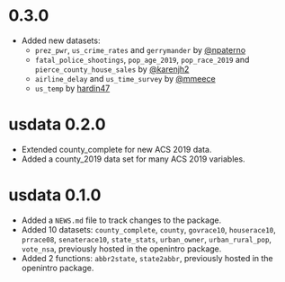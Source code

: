 # 0.3.0

* Added new datasets:
  * `prez_pwr`, `us_crime_rates` and `gerrymander` by [@npaterno](https://github.com/npaterno)
  * `fatal_police_shootings`, `pop_age_2019`, `pop_race_2019` and `pierce_county_house_sales` by [@karenjh2](https://github.com/karenjh2)
  * `airline_delay` and `us_time_survey` by [@mmeece](https://github.com/mmeece)
  * `us_temp` by [hardin47](https://github.com/hardin47)

# usdata 0.2.0

* Extended county_complete for new ACS 2019 data.
* Added a county_2019 data set for many ACS 2019 variables.

# usdata 0.1.0

* Added a `NEWS.md` file to track changes to the package.
* Added 10 datasets: `county_complete`, `county`, `govrace10`, `houserace10`, `prrace08`, `senaterace10`, `state_stats`, `urban_owner`, `urban_rural_pop`, `vote_nsa`, previously hosted in the openintro package.
* Added 2 functions: `abbr2state`, `state2abbr`, previously hosted in the openintro package.
